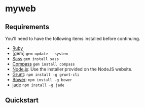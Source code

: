 myweb
=====


## Requirements

You'll need to have the following items installed before continuing.

  * [Ruby](https://www.ruby-lang.org/ja/)
  * [gem] `gem update --system`
  * [Sass](http://sass-lang.com/) `gem install sass`
  * [Compass](http://compass-style.org/) `gem install compass`
  * [Node.js](http://nodejs.org): Use the installer provided on the NodeJS website.
  * [Grunt](http://gruntjs.com/): `npm install -g grunt-cli`
  * [Bower](http://bower.io): `npm install -g bower`
  * [jade](http://jade-lang.com/) `npm install -g jade`

## Quickstart

